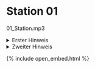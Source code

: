 # Station 01

01_Station.mp3

<details><summary>Erster Hinweis</summary>
<p>

<img src="01_station_erster_hinweis.png">

</p>
</details>

<details><summary>Zweiter Hinweis</summary>
<p>

<img src="01_station_zweiter_hinweis.png">

</p>
</details>

{% include open_embed.html %}
